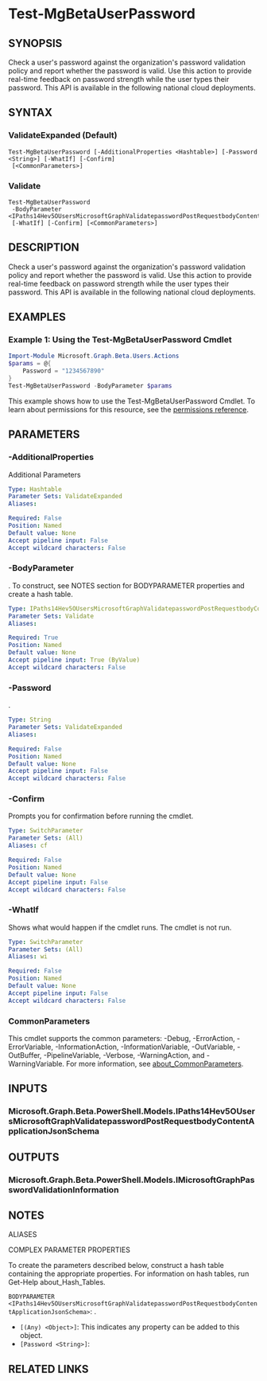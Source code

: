 ﻿---
external help file: Microsoft.Graph.Beta.Users.Actions-help.xml
Module Name: Microsoft.Graph.Beta.Users.Actions
online version: https://learn.microsoft.com/powershell/module/microsoft.graph.beta.users.actions/test-mgbetauserpassword
schema: 2.0.0
---

# Test-MgBetaUserPassword

## SYNOPSIS
Check a user's password against the organization's password validation policy and report whether the password is valid.
Use this action to provide real-time feedback on password strength while the user types their password.
This API is available in the following national cloud deployments.

## SYNTAX

### ValidateExpanded (Default)
```
Test-MgBetaUserPassword [-AdditionalProperties <Hashtable>] [-Password <String>] [-WhatIf] [-Confirm]
 [<CommonParameters>]
```

### Validate
```
Test-MgBetaUserPassword
 -BodyParameter <IPaths14Hev5OUsersMicrosoftGraphValidatepasswordPostRequestbodyContentApplicationJsonSchema>
 [-WhatIf] [-Confirm] [<CommonParameters>]
```

## DESCRIPTION
Check a user's password against the organization's password validation policy and report whether the password is valid.
Use this action to provide real-time feedback on password strength while the user types their password.
This API is available in the following national cloud deployments.

## EXAMPLES

### Example 1: Using the Test-MgBetaUserPassword Cmdlet
```powershell
Import-Module Microsoft.Graph.Beta.Users.Actions
$params = @{
	Password = "1234567890"
}
Test-MgBetaUserPassword -BodyParameter $params
```

This example shows how to use the Test-MgBetaUserPassword Cmdlet.
To learn about permissions for this resource, see the [permissions reference](/graph/permissions-reference).

## PARAMETERS

### -AdditionalProperties
Additional Parameters

```yaml
Type: Hashtable
Parameter Sets: ValidateExpanded
Aliases:

Required: False
Position: Named
Default value: None
Accept pipeline input: False
Accept wildcard characters: False
```

### -BodyParameter
.
To construct, see NOTES section for BODYPARAMETER properties and create a hash table.

```yaml
Type: IPaths14Hev5OUsersMicrosoftGraphValidatepasswordPostRequestbodyContentApplicationJsonSchema
Parameter Sets: Validate
Aliases:

Required: True
Position: Named
Default value: None
Accept pipeline input: True (ByValue)
Accept wildcard characters: False
```

### -Password
.

```yaml
Type: String
Parameter Sets: ValidateExpanded
Aliases:

Required: False
Position: Named
Default value: None
Accept pipeline input: False
Accept wildcard characters: False
```

### -Confirm
Prompts you for confirmation before running the cmdlet.

```yaml
Type: SwitchParameter
Parameter Sets: (All)
Aliases: cf

Required: False
Position: Named
Default value: None
Accept pipeline input: False
Accept wildcard characters: False
```

### -WhatIf
Shows what would happen if the cmdlet runs.
The cmdlet is not run.

```yaml
Type: SwitchParameter
Parameter Sets: (All)
Aliases: wi

Required: False
Position: Named
Default value: None
Accept pipeline input: False
Accept wildcard characters: False
```

### CommonParameters
This cmdlet supports the common parameters: -Debug, -ErrorAction, -ErrorVariable, -InformationAction, -InformationVariable, -OutVariable, -OutBuffer, -PipelineVariable, -Verbose, -WarningAction, and -WarningVariable. For more information, see [about_CommonParameters](http://go.microsoft.com/fwlink/?LinkID=113216).

## INPUTS

### Microsoft.Graph.Beta.PowerShell.Models.IPaths14Hev5OUsersMicrosoftGraphValidatepasswordPostRequestbodyContentApplicationJsonSchema
## OUTPUTS

### Microsoft.Graph.Beta.PowerShell.Models.IMicrosoftGraphPasswordValidationInformation
## NOTES

ALIASES

COMPLEX PARAMETER PROPERTIES

To create the parameters described below, construct a hash table containing the appropriate properties. For information on hash tables, run Get-Help about_Hash_Tables.


`BODYPARAMETER <IPaths14Hev5OUsersMicrosoftGraphValidatepasswordPostRequestbodyContentApplicationJsonSchema>`: .
  - `[(Any) <Object>]`: This indicates any property can be added to this object.
  - `[Password <String>]`: 

## RELATED LINKS
